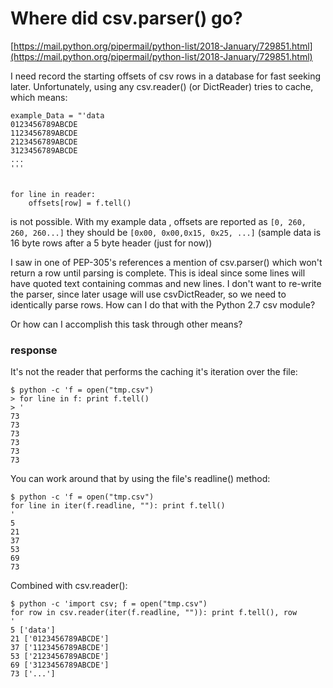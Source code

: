 # Where did csv.parser() go?

[https://mail.python.org/pipermail/python-list/2018-January/729851.html](https://mail.python.org/pipermail/python-list/2018-January/729851.html)


I need record the starting offsets of csv rows in a database for fast seeking later. 
Unfortunately, using any csv.reader() (or DictReader) tries to cache, which means:

```
example_Data = "'data
0123456789ABCDE
1123456789ABCDE
2123456789ABCDE
3123456789ABCDE
...
'''


for line in reader:
    offsets[row] = f.tell() 
```

is not possible. With my example data , offsets are reported as ```[0, 260, 260, 260...]``` they should be ```[0x00, 0x00,0x15, 0x25, ...]``` (sample data is 16 byte rows after a 5 byte header (just for now)) 

I saw in one of PEP-305's references a mention of csv.parser() which won't return a row until parsing is complete. This is ideal since some lines will have quoted text containing commas and new lines.  I don't want to re-write the parser, since later usage will use csvDictReader, so we need to identically parse rows. How can I do that with the Python 2.7 csv module?

Or how can I accomplish this task through other means?

### response

It's not the reader that performs the caching it's iteration over the file:

```
$ python -c 'f = open("tmp.csv")
> for line in f: print f.tell()
> '
73
73
73
73
73
73
```

You can work around that by using the file's readline() method:

```
$ python -c 'f = open("tmp.csv")
for line in iter(f.readline, ""): print f.tell()
'
5
21
37
53
69
73
```

Combined with csv.reader():

```
$ python -c 'import csv; f = open("tmp.csv")
for row in csv.reader(iter(f.readline, "")): print f.tell(), row
'
5 ['data']
21 ['0123456789ABCDE']
37 ['1123456789ABCDE']
53 ['2123456789ABCDE']
69 ['3123456789ABCDE']
73 ['...']
```